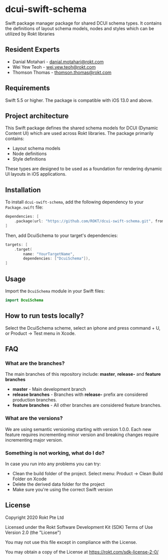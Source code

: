 # dcui-swift-schema
Swift package manager package for shared DCUI schema types. It contains the definitions of layout schema models, nodes and styles which can be utilized by Rokt libraries

## Resident Experts
- Danial Motahari - <danial.motahari@rokt.com>
- Wei Yew Teoh - <wei.yew.teoh@rokt.com>
- Thomson Thomas - <thomson.thomas@rokt.com>

## Requirements

Swift 5.5 or higher. The package is compatible with iOS 13.0 and above.

## Project architecture

This Swift package defines the shared schema models for DCUI (Dynamic Content UI) which are used across Rokt libraries. The package primarily contains:

- Layout schema models
- Node definitions
- Style definitions

These types are designed to be used as a foundation for rendering dynamic UI layouts in iOS applications.

## Installation

To install `dcui-swift-schema`, add the following dependency to your `Package.swift` file:

```swift
dependencies: [
    .package(url: "https://github.com/ROKT/dcui-swift-schema.git", from: "2.0.0")
]
```

Then, add DcuiSchema to your target's dependencies:

```swift
targets: [
    .target(
        name: "YourTargetName",
        dependencies: ["DcuiSchema"]),
]
```

## Usage
Import the `DcuiSchema` module in your Swift files:
```Swift
import DcuiSchema  
```

## How to run tests locally?

Select the DcuiSchema scheme, select an iphone and press command + U, or Product -> Test menu in Xcode.

## FAQ

### What are the branches?

The main branches of this repository include: **master**, **release-** and **feature branches**

* **master** - Main development branch
* **release branches** - Branches with **release-** prefix are considered production branches.
* **feature branches** - All other branches are considered feature branches.

### What are the versions?
We are using semantic versioning starting with version 1.0.0. Each new feature requires incrementing minor version and breaking changes require incrementing major version.

### Something is not working, what do I do?

In case you run into any problems you can try:

* Clean the build folder of the project. Select menu: Product -> Clean Build Folder on Xcode
* Delete the derived data folder for the project
* Make sure you're using the correct Swift version

## License

Copyright 2020 Rokt Pte Ltd

Licensed under the Rokt Software Development Kit (SDK) Terms of Use
Version 2.0 (the "License")

You may not use this file except in compliance with the License.

You may obtain a copy of the License at https://rokt.com/sdk-license-2-0/
